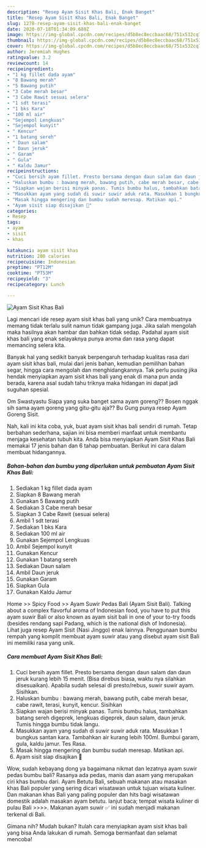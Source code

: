 ```yaml
---
description: "Resep Ayam Sisit Khas Bali, Enak Banget"
title: "Resep Ayam Sisit Khas Bali, Enak Banget"
slug: 1278-resep-ayam-sisit-khas-bali-enak-banget
date: 2020-07-18T01:34:09.680Z
image: https://img-global.cpcdn.com/recipes/d5b8ec8eccbaac68/751x532cq70/ayam-sisit-khas-bali-foto-resep-utama.jpg
thumbnail: https://img-global.cpcdn.com/recipes/d5b8ec8eccbaac68/751x532cq70/ayam-sisit-khas-bali-foto-resep-utama.jpg
cover: https://img-global.cpcdn.com/recipes/d5b8ec8eccbaac68/751x532cq70/ayam-sisit-khas-bali-foto-resep-utama.jpg
author: Jeremiah Hughes
ratingvalue: 3.2
reviewcount: 14
recipeingredient:
- "1 kg fillet dada ayam"
- "8 Bawang merah"
- "5 Bawang putih"
- "3 Cabe merah besar"
- "3 Cabe Rawit sesuai selera"
- "1 sdt terasi"
- "1 bks Kara"
- "100 ml air"
- "Sejempol Lengkuas"
- "Sejempol kunyit"
- " Kencur"
- "1 batang sereh"
- " Daun salam"
- " Daun jeruk"
- " Garam"
- " Gula"
- " Kaldu Jamur"
recipeinstructions:
- "Cuci bersih ayam fillet. Presto bersama dengan daun salam dan daun jeruk kurang lebih 15 menit. (Bisa direbus biasa, waktu nya silahkan disesuaikan). Apabila sudah selesai di presto/rebus, suwir suwir ayam. Sisihkan."
- "Haluskan bumbu : bawang merah, bawang putih, cabe merah besar, cabe rawit, terasi, kunyit, kencur. Sisihkan"
- "Siapkan wajan berisi minyak panas. Tumis bumbu halus, tambahkan batang sereh digeprek, lengkuas digeprek, daun salam, daun jeruk. Tumis hingga bumbu tidak langu."
- "Masukkan ayam yang sudah di suwir suwir aduk rata. Masukkan 1 bungkus santan kara. Tambahkan air kurang lebih 100ml. Bumbui garam, gula, kaldu jamur. Tes Rasa."
- "Masak hingga mengering dan bumbu sudah meresap. Matikan api."
- "Ayam sisit siap disajikan 💜"
categories:
- Resep
tags:
- ayam
- sisit
- khas

katakunci: ayam sisit khas 
nutrition: 280 calories
recipecuisine: Indonesian
preptime: "PT12M"
cooktime: "PT53M"
recipeyield: "3"
recipecategory: Lunch

---
```



![Ayam Sisit Khas Bali](https://img-global.cpcdn.com/recipes/d5b8ec8eccbaac68/751x532cq70/ayam-sisit-khas-bali-foto-resep-utama.jpg)

Lagi mencari ide resep ayam sisit khas bali yang unik? Cara membuatnya memang tidak terlalu sulit namun tidak gampang juga. Jika salah mengolah maka hasilnya akan hambar dan bahkan tidak sedap. Padahal ayam sisit khas bali yang enak selayaknya punya aroma dan rasa yang dapat memancing selera kita.

Banyak hal yang sedikit banyak berpengaruh terhadap kualitas rasa dari ayam sisit khas bali, mulai dari jenis bahan, kemudian pemilihan bahan segar, hingga cara mengolah dan menghidangkannya. Tak perlu pusing jika hendak menyiapkan ayam sisit khas bali yang enak di mana pun anda berada, karena asal sudah tahu triknya maka hidangan ini dapat jadi suguhan spesial.

Om Swastyastu Siapa yang suka banget sama ayam goreng?? Bosen nggak sih sama ayam goreng yang gitu-gitu aja?? Bu Gung punya resep Ayam Goreng Sisit.


Nah, kali ini kita coba, yuk, buat ayam sisit khas bali sendiri di rumah. Tetap berbahan sederhana, sajian ini bisa memberi manfaat untuk membantu menjaga kesehatan tubuh kita. Anda bisa menyiapkan Ayam Sisit Khas Bali memakai 17 jenis bahan dan 6 tahap pembuatan. Berikut ini cara dalam membuat hidangannya.

<!--inarticleads1-->

##### Bahan-bahan dan bumbu yang diperlukan untuk pembuatan Ayam Sisit Khas Bali:

1. Sediakan 1 kg fillet dada ayam
1. Siapkan 8 Bawang merah
1. Gunakan 5 Bawang putih
1. Sediakan 3 Cabe merah besar
1. Siapkan 3 Cabe Rawit (sesuai selera)
1. Ambil 1 sdt terasi
1. Sediakan 1 bks Kara
1. Sediakan 100 ml air
1. Gunakan Sejempol Lengkuas
1. Ambil Sejempol kunyit
1. Gunakan  Kencur
1. Gunakan 1 batang sereh
1. Sediakan  Daun salam
1. Ambil  Daun jeruk
1. Gunakan  Garam
1. Siapkan  Gula
1. Gunakan  Kaldu Jamur


Home &gt;&gt; Spicy Food &gt;&gt; Ayam Suwir Pedas Bali (Ayam Sisit Bali). Talking about a complex flavorful aroma of Indonesian food, you have to put this ayam suwir Bali or also known as ayam sisit bali in one of your to-try foods (besides rendang sapi Padang, which is the national dish of Indonesia). Lihat juga resep Ayam Sisit (Nasi Jinggo) enak lainnya. Penggunaan bumbu rempah yang komplit membuat ayam suwir atau yang disebut ayam sisit Bali ini memiliki rasa yang unik. 

<!--inarticleads2-->

##### Cara membuat Ayam Sisit Khas Bali:

1. Cuci bersih ayam fillet. Presto bersama dengan daun salam dan daun jeruk kurang lebih 15 menit. (Bisa direbus biasa, waktu nya silahkan disesuaikan). Apabila sudah selesai di presto/rebus, suwir suwir ayam. Sisihkan.
1. Haluskan bumbu : bawang merah, bawang putih, cabe merah besar, cabe rawit, terasi, kunyit, kencur. Sisihkan
1. Siapkan wajan berisi minyak panas. Tumis bumbu halus, tambahkan batang sereh digeprek, lengkuas digeprek, daun salam, daun jeruk. Tumis hingga bumbu tidak langu.
1. Masukkan ayam yang sudah di suwir suwir aduk rata. Masukkan 1 bungkus santan kara. Tambahkan air kurang lebih 100ml. Bumbui garam, gula, kaldu jamur. Tes Rasa.
1. Masak hingga mengering dan bumbu sudah meresap. Matikan api.
1. Ayam sisit siap disajikan 💜


Wow, sudah kebayang dong ya bagaimana nikmat dan lezatnya ayam suwir pedas bumbu bali? Rasanya ada pedas, manis dan asam yang merupakan ciri khas bumbu dari. Ayam Betutu Bali, sebuah makanan atau masakan khas Bali populer yang sering dicari wisatawan untuk tujuan wisata kuliner. Dan makanan khas Bali yang paling populer dan hits bagi wisatawan domestik adalah masakan ayam betutu. lanjut baca; tempat wisata kuliner di pulau Bali &gt;&gt;&gt;&gt;. Makanan ayam suwir ✅ ini sudah menjadi makanan terkenal di Bali. 

Gimana nih? Mudah bukan? Itulah cara menyiapkan ayam sisit khas bali yang bisa Anda lakukan di rumah. Semoga bermanfaat dan selamat mencoba!
